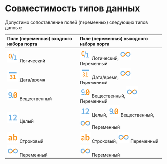 # Совместимость типов данных

Допустимо сопоставление полей (переменных) следующих типов данных:

| Поле (переменная) входного набора порта | Поле (переменная) выходного набора порта |
| :-------- | :-------- |
| ![](../images/icons/data-types/boolean_default.svg) Логический | ![](../images/icons/data-types/boolean_default.svg) Логический, ![](../images/icons/data-types/variant_default.svg) Переменный |
| ![](../images/icons/data-types/datetime_default.svg) Дата/время | ![](../images/icons/data-types/datetime_default.svg) Дата/время, ![](../images/icons/data-types/variant_default.svg) Переменный |
| ![](../images/icons/data-types/float_default.svg) Вещественный | ![](../images/icons/data-types/float_default.svg) Вещественный, ![](../images/icons/data-types/variant_default.svg) Переменный |
| ![](../images/icons/data-types/integer_default.svg) Целый | ![](../images/icons/data-types/integer_default.svg) Целый, ![](../images/icons/data-types/float_default.svg) Вещественный, ![](../images/icons/data-types/variant_default.svg) Переменный |
| ![](../images/icons/data-types/string_default.svg) Строковый | ![](../images/icons/data-types/string_default.svg) Строковый, ![](../images/icons/data-types/variant_default.svg) Переменный |
| ![](../images/icons/data-types/variant_default.svg) Переменный | ![](../images/icons/data-types/variant_default.svg) Переменный |
